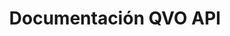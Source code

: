 ---
title: Documentación QVO API

language_tabs:
  - shell: cURL
  - ruby: Ruby
  - javascript: Node.js
  - python: Python

toc_footers:
  - <a href='mailto:dev@qvo.cl'>Obtén tu llave de accesso</a>
  - <a href='http://qvo.cl'>Página principal de QVO</a>

includes:
  - intro
  - auth
  - errors
  - pagination
  
  - customers
  - cards
  - plans
  - subscriptions
  - transactions
  - withdrawals
  - events

  - webpay_plus
  
search: true
---